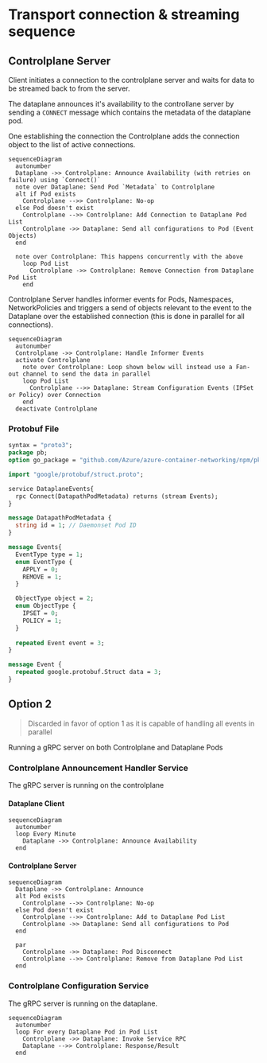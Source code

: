 # Transport connection & streaming sequence

## Controlplane Server

Client initiates a connection to the controlplane server and waits for data to be streamed back to from the server.

The dataplane announces it's availability to the controllane server by sending a `CONNECT` message which contains the metadata of the dataplane pod.

One establishing the connection the Controlplane adds the connection object to the list of active connections.

```mermaid
sequenceDiagram
  autonumber
  Dataplane ->> Controlplane: Announce Availability (with retries on failure) using `Connect()`
  note over Dataplane: Send Pod `Metadata` to Controlplane
  alt if Pod exists
    Controlplane -->> Controlplane: No-op
  else Pod doesn't exist
    Controlplane -->> Controlplane: Add Connection to Dataplane Pod List
    Controlplane ->> Dataplane: Send all configurations to Pod (Event Objects)
  end
  
  note over Controlplane: This happens concurrently with the above 
    loop Pod List
      Controlplane ->> Controlplane: Remove Connection from Dataplane Pod List
    end
```

Controlplane Server handles informer events for Pods, Namespaces, NetworkPolicies and triggers a send of objects relevant to the event to the Dataplane over the established connection (this is done in parallel for all connections).

```mermaid
sequenceDiagram
  autonumber
  Controlplane ->> Controlplane: Handle Informer Events
  activate Controlplane
    note over Controlplane: Loop shown below will instead use a Fan-out channel to send the data in parallel
    loop Pod List
      Controlplane -->> Dataplane: Stream Configuration Events (IPSet or Policy) over Connection
    end
  deactivate Controlplane
```

### Protobuf File

```protobuf
syntax = "proto3";
package pb;
option go_package = "github.com/Azure/azure-container-networking/npm/pkg/transport/pb;pb";

import "google/protobuf/struct.proto";

service DataplaneEvents{
  rpc Connect(DatapathPodMetadata) returns (stream Events);
}

message DatapathPodMetadata {
  string id = 1; // Daemonset Pod ID
}

message Events{
  EventType type = 1;
  enum EventType {
    APPLY = 0;
    REMOVE = 1;
  }

  ObjectType object = 2;
  enum ObjectType {
    IPSET = 0;
    POLICY = 1;
  }
  
  repeated Event event = 3;
}

message Event {
  repeated google.protobuf.Struct data = 3;
}
```

## Option 2

> Discarded in favor of option 1 as it is capable of handling all events in parallel

Running a gRPC server on both Controlplane and Dataplane Pods

### Controlplane Announcement Handler Service

The gRPC server is running on the controlplane

#### Dataplane Client

```mermaid
sequenceDiagram
  autonumber
  loop Every Minute
    Dataplane ->> Controlplane: Announce Availability
  end
```

#### Controlplane Server

```mermaid
sequenceDiagram
  Dataplane ->> Controlplane: Announce
  alt Pod exists
    Controlplane -->> Controlplane: No-op
  else Pod doesn't exist
    Controlplane -->> Controlplane: Add to Dataplane Pod List
    Controlplane ->> Dataplane: Send all configurations to Pod
  end
  
  par
    Controlplane ->> Dataplane: Pod Disconnect 
    Controlplane -->> Controlplane: Remove from Dataplane Pod List
  end
```

### Controlplane Configuration Service

The gRPC server is running on the dataplane.

```mermaid
sequenceDiagram
  autonumber
  loop For every Dataplane Pod in Pod List
    Controlplane ->> Dataplane: Invoke Service RPC
    Dataplane -->> Controlplane: Response/Result
  end
```

